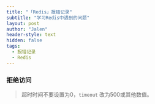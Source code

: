 ```yaml
---
title: "「Redis」报错记录"
subtitle: "学习Redis中遇到的问题"
layout: post
author: "Jalen"
header-style: text
hidden: false
tags:
  - 报错记录
  - Redis
---
```


### 拒绝访问

> 超时时间不要设置为0，`timeout` 改为500或其他数值。